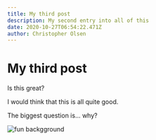 ```yaml
---
title: My third post
description: My second entry into all of this
date: 2020-10-27T06:54:22.471Z
author: Christopher Olsen
---
```

# My third post

Is this great?

I would think that this is all quite good.

The biggest question is... why?

![fun backgground](https://res.cloudinary.com/dvwsiufhl/image/upload/c_thumb,w_200,g_face/f_auto,q_auto/v1603714824/homeCode/path1024_l1wj5l.png "background")